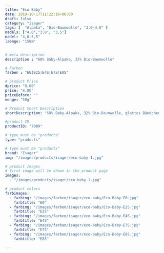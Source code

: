 ```yaml
---
title: "Eco Baby"
date: 2019-10-17T11:22:16+06:00
draft: false
category: "isager"
tags: [  "Alpaka", "Bio-Baumwolle", "3.0-4.0" ]
nadels: ["4,0","3,0", "3,5"]
nadel: "4,0-5,5" 
laenge: "150m"	

 
# meta description
description : "68% Baby-Alpaka, 32% Bio-Baumwolle"

# Farben
farben : "E0|E2S|E4S|E7S|E8S"

# product Price
dprice: "8,00"
price: "8.00"
priceBefore: ""
menge: "50g"

# Product Short Description
shortDescription: "68% Baby-Alpaka, 32% Bio-Baumwolle, glattes Bändchengarn"

#product ID
productID: "7009"

# type must be "products"
type: "products"

# type must be "products"
brand: "Isager"
img: "/images/products/isager/eco-baby-1.jpg"  

# product Images
# first image will be shown in the product page
images:
  - "/images/products/isager/eco-baby-1.jpg"

# product colors
farbimages: 
  - farbimg: "/images/farben/isager/eco-baby/Eco-Baby-E0.jpg"
    farbtitle: "E0"
  - farbimg: "/images/farben/isager/eco-baby/Eco-Baby-E2S.jpg"
    farbtitle: "E2S"
  - farbimg: "/images/farben/isager/eco-baby/Eco-Baby-E4S.jpg"
    farbtitle: "E4S"
  - farbimg: "/images/farben/isager/eco-baby/Eco-Baby-E7S.jpg"
    farbtitle: "E7S"
  - farbimg: "/images/farben/isager/eco-baby/Eco-Baby-E8S.jpg"
    farbtitle: "E8S"

---
```



